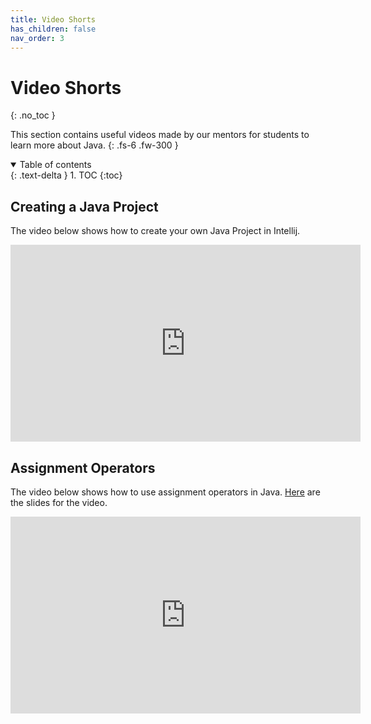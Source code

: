 ```yaml
---
title: Video Shorts
has_children: false
nav_order: 3
---
```


# Video Shorts
{: .no_toc }

This section contains useful videos made by our mentors for students to learn more about Java.
{: .fs-6 .fw-300 }

<details open markdown="block">
  <summary>
    Table of contents
  </summary>
  {: .text-delta }
1. TOC
{:toc}
</details>

## Creating a Java Project

The video below shows how to create your own Java Project in Intellij.

<iframe width="560" height="315" src="https://www.youtube.com/embed/eo5O4w-BDDc" frameborder="0" allow="accelerometer; autoplay; clipboard-write; encrypted-media; gyroscope; picture-in-picture" allowfullscreen></iframe>

## Assignment Operators

The video below shows how to use assignment operators in Java. [Here](https://docs.google.com/presentation/d/18Sk0id0NVEpbnA9_bD9kwa0tehsLBVgDxq3ccp61afQ/edit?usp=sharing) are the slides for the video.

<iframe width="560" height="315" src="https://www.youtube.com/embed/IOIgd72FDq8" frameborder="0" allow="accelerometer; autoplay; clipboard-write; encrypted-media; gyroscope; picture-in-picture" allowfullscreen></iframe>